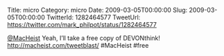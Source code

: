Title: micro
Category: micro
Date: 2009-03-05T00:00:00
Slug: 2009-03-05T00:00:00
TwitterId: 1282464577
TweetUrl: https://twitter.com/mark_philpot/status/1282464577

[@MacHeist](https://twitter.com/MacHeist) Yeah, I’ll take a free copy of DEVONthink! http://macheist.com/tweetblast/ #MacHeist #free
